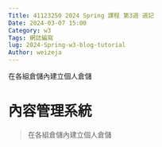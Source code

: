 ```yaml
---
Title: 41123250 2024 Spring 課程 第3週 週記
Date: 2024-03-07 15:00
Category: w3
Tags: 網誌編寫
lug: 2024-Spring-w3-blog-tutorial
Author: weizeja
---
```


在各組倉儲內建立個人倉儲

<!-- PELICAN_END_SUMMARY -->

# 內容管理系統
> 在各組倉儲內建立個人倉儲
